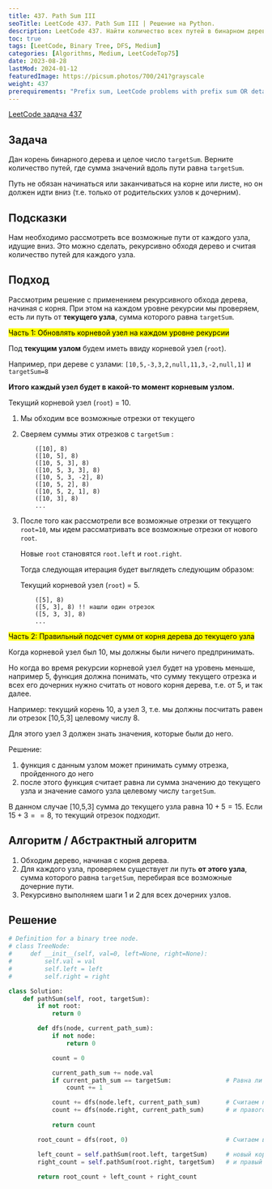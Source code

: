 ```yaml
---
title: 437. Path Sum III
seoTitle: LeetCode 437. Path Sum III | Решение на Python.
description: LeetCode 437. Найти количество всех путей в бинарном дереве, которые суммируются в определенное число. Разбор задачи.
toc: true
tags: [LeetCode, Binary Tree, DFS, Medium]
categories: [Algorithms, Medium, LeetCodeTop75]
date: 2023-08-28
lastMod: 2024-01-12
featuredImage: https://picsum.photos/700/241?grayscale
weight: 437
prerequirements: "Prefix sum, LeetCode problems with prefix sum OR detailed recursive"
---
```



[LeetCode задача 437](<https://leetcode.com/problems/path-sum-iii/>)

## Задача

Дан корень бинарного дерева и целое число `targetSum`. Верните количество путей, где сумма значений вдоль пути равна `targetSum`.

Путь не обязан начинаться или заканчиваться на корне или листе, но он должен идти вниз (т.е. только от родительских узлов к дочерним).

## Подсказки

Нам необходимо рассмотреть все возможные пути от каждого узла, идущие вниз. Это можно сделать, рекурсивно обходя дерево и считая количество путей для каждого узла.

## Подход

Рассмотрим решение с применением рекурсивного обхода дерева, начиная с корня. При этом на каждом уровне рекурсии мы проверяем, есть ли путь от **текущего узла**, сумма которого равна `targetSum`.

<mark>Часть 1: Обновлять корневой узел на каждом уровне рекурсии</mark>

Под **текущим узлом** будем иметь ввиду корневой узел (`root`).

Например, при дереве с узлами: `[10,5,-3,3,2,null,11,3,-2,null,1]` и `targetSum=8`

**Итого каждый узел будет в какой-то момент корневым узлом.**

Текущий корневой узел (`root`) = 10.

1. Мы обходим все возможные отрезки от текущего
2. Сверяем суммы этих отрезков с `targetSum` :

    ```
        ([10], 8)
        ([10, 5], 8)
        ([10, 5, 3], 8)
        ([10, 5, 3, 3], 8)
        ([10, 5, 3, -2], 8)
        ([10, 5, 2], 8)
        ([10, 5, 2, 1], 8)
        ([10, 3], 8)
        ...
    ```

1. После того как рассмотрели все возможные отрезки от текущего `root=10`, мы идем рассматривать все возможные отрезки от нового `root`.

    Новые `root` становятся `root.left` и `root.right`.

    Тогда следующая итерация будет выглядеть следующим образом:

    Текущий корневой узел (`root`) = 5.

    ```
        ([5], 8)
        ([5, 3], 8) !! нашли один отрезок
        ([5, 3, 3], 8)
        ...
    ```

<mark>Часть 2: Правильный подсчет сумм от корня дерева до текущего узла</mark>

Когда корневой узел был 10, мы должны были ничего предпринимать.

Но когда во время рекурсии корневой узел будет на уровень меньше, например 5, функция должна понимать, что сумму текущего отрезка и всех его дочерних нужно считать от нового корня дерева, т.е. от 5, и так далее.

Например: текущий корень 10, а узел 3, т.е. мы должны посчитать равен ли отрезок [10,5,3] целевому числу 8.

Для этого узел 3 должен знать значения, которые были до него.

Решение:

1. функция с данным узлом может принимать сумму отрезка, пройденного до него
2. после этого функция считает равна ли сумма значению до текущего узла и значение самого узла целевому числу `targetSum`.

В данном случае [10,5,3] сумма до текущего узла равна $10+5=15$. Если $15+3 == 8$, то текущий отрезок подходит.

## Алгоритм / Абстрактный алгоритм

1. Обходим дерево, начиная с корня дерева.
2. Для каждого узла, проверяем существует ли путь **от этого узла**, сумма которого равна `targetSum`, перебирая все возможные дочерние пути.
3. Рекурсивно выполняем шаги 1 и 2 для всех дочерних узлов.

## Решение

```python
# Definition for a binary tree node.
# class TreeNode:
#     def __init__(self, val=0, left=None, right=None):
#         self.val = val
#         self.left = left
#         self.right = right

class Solution:
    def pathSum(self, root, targetSum):
        if not root:
            return 0

        def dfs(node, current_path_sum):
            if not node:
                return 0

            count = 0

            current_path_sum += node.val
            if current_path_sum == targetSum:               # Равна ли текущая сумма целевому значению
                count += 1

            count += dfs(node.left, current_path_sum)       # Считаем пути для левого 
            count += dfs(node.right, current_path_sum)      # и правого дочернего узла
            
            return count

        root_count = dfs(root, 0)                           # Считаем все отрезки для текущего корня дерева

        left_count = self.pathSum(root.left, targetSum)     # новый корневой узел (левый
        right_count = self.pathSum(root.right, targetSum)   # и правый
        
        return root_count + left_count + right_count
```
